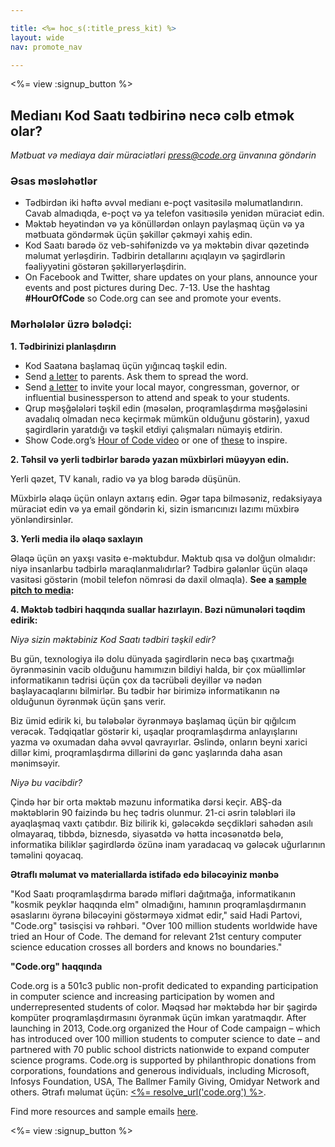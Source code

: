 ```yaml
---

title: <%= hoc_s(:title_press_kit) %>
layout: wide
nav: promote_nav

---
```


<%= view :signup_button %>

## Medianı Kod Saatı tədbirinə necə cəlb etmək olar?

*Mətbuat və mediaya dair müraciətləri <press@code.org> ünvanına göndərin*

### Əsas məsləhətlər

  * Tədbirdən iki həftə əvvəl medianı e-poçt vasitəsilə məlumatlandırın. Cavab almadıqda, e-poçt və ya telefon vasitıəsilə yenidən müraciət edin.
  * Məktəb heyətindən və ya könüllərdən onlayn paylaşmaq üçün və ya mətbuata göndərmək üçün şəkillər çəkməyi xahiş edin.
  * Kod Saatı barədə öz veb-səhifənizdə və ya məktəbin divar qəzetində məlumat yerləşdirin. Tədbirin detallarını açıqlayın və şagirdlərin fəaliyyətini göstərən şəkilləryerləşdirin.
  * On Facebook and Twitter, share updates on your plans, announce your events and post pictures during Dec. 7-13. Use the hashtag **#HourOfCode** so Code.org can see and promote your events.

### Mərhələlər üzrə bələdçi:

**1. Tədbirinizi planlaşdırın**

  * Kod Saatəna başlamaq üçün yığıncaq təşkil edin.
  * Send [a letter](<%= resolve_url('/promote/resources#sample-emails') %>) to parents. Ask them to spread the word.
  * Send [a letter](<%= resolve_url('/promote/resources#sample-emails') %>) to invite your local mayor, congressman, governor, or influential businessperson to attend and speak to your students.
  * Qrup məşğələləri təşkil edin (məsələn, proqramlaşdırma məşğələsini avadalıq olmadan necə keçirmək mümkün olduğunu göstərin), yaxud şagirdlərin yaratdığı və təşkil etdiyi çalışmaları nümayiş etdirin.
  * Show Code.org’s [Hour of Code video](<%= resolve_url('/') %>) or one of [these](<%= resolve_url('/promote/resources#videos') %>) to inspire.

**2. Təhsil və yerli tədbirlər barədə yazan müxbirləri müəyyən edin.**

Yerli qəzet, TV kanalı, radio və ya blog barədə düşünün.

Müxbirlə əlaqə üçün onlayn axtarış edin. Əgər tapa bilməsəniz, redaksiyaya müraciət edin və ya email göndərin ki, sizin ismarıcınızı lazımı müxbirə yönləndirsinlər.

**3. Yerli media ilə əlaqə saxlayın**

Əlaqə üçün ən yaxşı vasitə e-məktubdur. Məktub qısa və dolğun olmalıdır: niyə insanlarbu tədbirlə maraqlanmalıdırlar? Tədbirə gələnlər üçün əlaqə vasitəsi göstərin (mobil telefon nömrəsi də daxil olmaqla). **See a [sample pitch to media](<%= resolve_url('/promote/resources#sample-emails') %>):**

**4. Məktəb tədbiri haqqında suallar hazırlayın. Bəzi nümunələri təqdim edirik:**

*Niyə sizin məktəbiniz Kod Saatı tədbiri təşkil edir?*

Bu gün, texnologiya ilə dolu dünyada şagirdlərin necə baş çıxartmağı öyrənməsinin vacib olduğunu hamımızın bildiyi halda, bir çox müəllimlər informatikanın tədrisi üçün çox da təcrübəli deyillər və nədən başlayacaqlarını bilmirlər. Bu tədbir hər birimizə informatikanın nə olduğunun öyrənmək üçün şans verir.

Biz ümid edirik ki, bu tələbələr öyrənməyə başlamaq üçün bir qığılcım verəcək. Tədqiqatlar göstərir ki, uşaqlar proqramlaşdırma anlayışlarını yazma və oxumadan daha əvvəl qavrayırlar. Əslində, onların beyni xarici dillər kimi, proqramlaşdırma dillərini də gənc yaşlarında daha asan mənimsəyir.

*Niyə bu vacibdir?*

Çində hər bir orta məktəb məzunu informatika dərsi keçir. ABŞ-da məktəblərin 90 faizində bu heç tədris olunmur. 21-ci əsrin tələbləri ilə ayaqlaşmaq vaxtı çatıbdır. Biz bilirik ki, gələcəkdə seçdikləri sahədən asılı olmayaraq, tibbdə, biznesdə, siyasətdə və hətta incəsənətdə belə, informatika biliklər şagirdlərdə özünə inam yaradacaq və gələcək uğurlarının təməlini qoyacaq.

**Ətraflı məlumat və materiallarda istifadə edə biləcəyiniz mənbə**

"Kod Saatı proqramlaşdırma barədə mifləri dağıtmağa, informatikanın "kosmik peyklər haqqında elm" olmadığını, hamının proqramlaşdırmanın əsaslarını öyrənə biləcəyini göstərməyə xidmət edir," said Hadi Partovi, "Code.org" təsisçisi və rəhbəri. "Over 100 million students worldwide have tried an Hour of Code. The demand for relevant 21st century computer science education crosses all borders and knows no boundaries."

**"Code.org" haqqında**

Code.org is a 501c3 public non-profit dedicated to expanding participation in computer science and increasing participation by women and underrepresented students of color. Məqsəd hər məktəbdə hər bir şagirdə kompüter proqramlaşdırmasını öyrənmək üçün imkan yaratmaqdır. After launching in 2013, Code.org organized the Hour of Code campaign – which has introduced over 100 million students to computer science to date – and partnered with 70 public school districts nationwide to expand computer science programs. Code.org is supported by philanthropic donations from corporations, foundations and generous individuals, including Microsoft, Infosys Foundation, USA, The Ballmer Family Giving, Omidyar Network and others. Ətrafı məlumat üçün: [<%= resolve_url('code.org') %>](<%= resolve_url('https://code.org') %>).

  
Find more resources and sample emails [here](<%= resolve_url('/promote') %>).

<%= view :signup_button %>